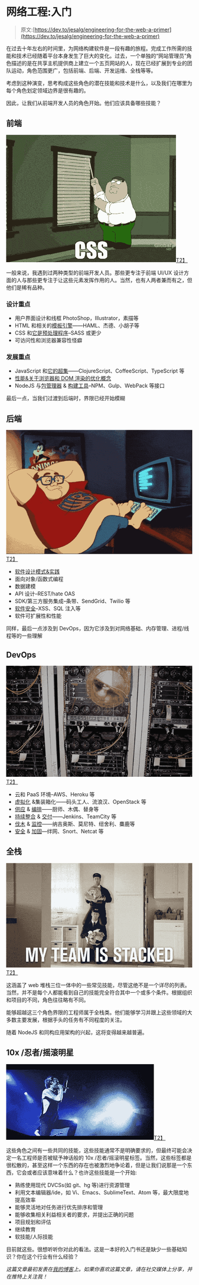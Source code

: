 # 网络工程:入门

> 原文:[https://dev.to/jesalg/engineering-for-the-web-a-primer](https://dev.to/jesalg/engineering-for-the-web-a-primer)

在过去十年左右的时间里，为网络构建软件是一段有趣的旅程。完成工作所需的技能和技术已经随着平台本身发生了巨大的变化。过去，一个单独的“网站管理员”角色描述的是在共享主机提供商上建立一个五页网站的人，现在已经扩展到专业的团队运动，角色范围更广，包括前端、后端、开发运维、全栈等等。

考虑到这种演变，思考构成这些角色的潜在技能和技术是什么，以及我们在哪里为每个角色划定领域边界是很有趣的。

因此，让我们从前端开发人员的角色开始。他们应该具备哪些技能？

## 前端

[![](img/77863f46ffef42439e7a633b4d72211a.png)T2】](https://res.cloudinary.com/practicaldev/image/fetch/s--ziYVSJbG--/c_limit%2Cf_auto%2Cfl_progressive%2Cq_66%2Cw_880/http://i.giphy.com/oScoODXwcQrpC.gif)

一般来说，我遇到过两种类型的前端开发人员。那些更专注于前端 UI/UX 设计方面的人与那些更专注于让这些元素发挥作用的人。当然，也有人两者兼而有之，但他们是稀有品种。

### 设计重点

*   用户界面设计和线框 PhotoShop，Illustrator，素描等
*   HTML 和相关的[模板引擎](https://github.com/sorrycc/awesome-javascript#templating-engines)——HAML、杰德、小胡子等
*   CSS 和[它是预处理程序](https://github.com/showcases/css-preprocessors)–SASS 或更少
*   可访问性和浏览器兼容性怪癖

### 发展重点

*   JavaScript 和[它的超集](https://github.com/jashkenas/coffeescript/wiki/list-of-languages-that-compile-to-js)——ClojureScript、CoffeeScript、TypeScript 等
*   [性能&关于浏览器和 DOM 渲染的优化概念](https://github.com/davidsonfellipe/awesome-wpo)
*   NodeJS 与[包管理器](https://github.com/sorrycc/awesome-javascript#package-managers) & [构建工具](https://github.com/sorrycc/awesome-javascript#bundlers)–NPM、Gulp、WebPack 等接口

最后一点，当我们过渡到后端时，界限已经开始模糊

## 后端

[![](img/8629aea19cf17b26cfc3e3707dcfd3ef.png)T2】](https://res.cloudinary.com/practicaldev/image/fetch/s--gTlf1bKF--/c_limit%2Cf_auto%2Cfl_progressive%2Cq_66%2Cw_880/http://i.giphy.com/D0EjguuQzYr9m.gif)

*   [软件设计模式&实践](https://en.wikipedia.org/wiki/Software_design_pattern#Classification_and_list)
*   面向对象/函数式编程
*   数据建模
*   API 设计–REST/hate OAS
*   SDK/第三方服务集成–条带、SendGrid、Twilio 等
*   [软件安全](https://github.com/paragonie/awesome-appsec)–XSS、SQL 注入等
*   软件可扩展性和性能

同样，最后一点涉及到 DevOps，因为它涉及到对网络基础、内存管理、进程/线程等的一些理解

## DevOps

[![](img/037ff58f78d4f4eba928f764e2e9d116.png)T2】](https://res.cloudinary.com/practicaldev/image/fetch/s--CwmvGmun--/c_limit%2Cf_auto%2Cfl_progressive%2Cq_66%2Cw_880/http://i.giphy.com/a5ptfHj2GqOmk.gif)

*   云和 PaaS 环境–AWS、Heroku 等
*   [虚拟化](https://github.com/n1trux/awesome-sysadmin#virtualization) &集装箱化——码头工人、流浪汉、OpenStack 等
*   [供应](https://github.com/n1trux/awesome-sysadmin#configuration-management) & [编排](https://github.com/n1trux/awesome-sysadmin#cloud-orchestration)——厨师、木偶、替身等
*   [持续整合](https://github.com/ciandcd/awesome-ciandcd) & [交付](https://github.com/n1trux/awesome-sysadmin#deployment-automation)——Jenkins、TeamCity 等
*   [伐木](https://github.com/n1trux/awesome-sysadmin#log-management) & [监控](https://github.com/n1trux/awesome-sysadmin#monitoring)——纳吉奥斯、莫尼特、纽舍利、麋鹿等
*   [安全](https://github.com/sbilly/awesome-security) & [加固](https://github.com/enaqx/awesome-pentest)—绊网、Snort、Netcat 等

## 全栈

[![](img/e17f3795262f6057c3f70e18ed69c610.png)T2】](https://res.cloudinary.com/practicaldev/image/fetch/s--9ECsFr-J--/c_limit%2Cf_auto%2Cfl_progressive%2Cq_66%2Cw_880/http://i.giphy.com/3ornjMHvsBLsHqfCh2.gif)

这涵盖了 web 堆栈三位一体中的一些常见技能，尽管这绝不是一个详尽的列表。当然，并不是每个人都能看到自己的技能完全符合其中一个或多个条件。根据组织和项目的不同，角色往往略有不同。

能够超越这三个角色界限的工程师属于全栈类。他们能够学习并跟上这些领域的大多数主要发展，根据手头的任务有不同程度的关注。

随着 NodeJS 和同构应用架构的兴起，这将变得越来越普遍。

## 10x /忍者/摇滚明星

[![](img/f95bfbaa6462391dfaa9710e60da5a1c.png)T2】](https://res.cloudinary.com/practicaldev/image/fetch/s--69HnMxdc--/c_limit%2Cf_auto%2Cfl_progressive%2Cq_66%2Cw_880/http://i.giphy.com/3o85xlaupheJ5o4Gm4.gif)

这些角色之间有一些共同的技能，这些技能通常不是明确要求的，但最终可能会决定一名工程师是否被赋予神话般的 10x /忍者/摇滚明星标签。当然，这些标签都是很松散的，甚至这样一个东西的存在也被激烈地争论着，但是让我们说那是一个东西，它会或者应该意味着什么？也许这些技能是一个开始:

*   熟练使用现代 DVCSs(如 git、hg 等)进行资源管理
*   利用文本编辑器/ide，如 Vi、Emacs、SublimeText、Atom 等，最大限度地提高效率
*   能够灵活地对任务进行优先排序和管理
*   能够收集相关利益相关者的要求，并提出正确的问题
*   项目规划和评估
*   继续教育
*   软技能/人际技能

目前就这些。很想听听你对此的看法。这是一本好的入门书还是缺少一些基础知识？你在这个行业有什么经验？

*这篇文章最初发表在[我的博客](https://jes.al/2016/07/engineering-for-the-web-a-primer/)上。如果你喜欢这篇文章，请在社交媒体上分享，并在推特上关注我！*